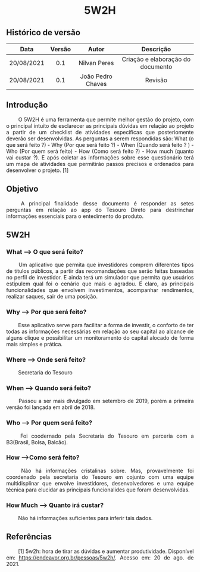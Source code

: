 # <center> 5W2H

## Histórico de versão
| Data | Versão | Autor | Descrição |
| :-:|:-:|:-:|:-: |
| 20/08/2021| 0.1 | Nilvan Peres | Criação e elaboração do documento |
| 20/08/2021| 0.1 | João Pedro Chaves | Revisão |



## Introdução

<p align="justify">&emsp;&emsp;
  O 5W2H é uma ferramenta que permite melhor gestão do projeto, com o principal intuito de esclarecer as principais dúvidas em relação ao projeto a partir de um checklist de atividades específicas que posteriomente deverão ser desenvolvidas. As perguntas a serem respondidas são: What (o que será feito ?) - Why (Por que será feito ?) - When (Quando será feito ? ) - Who (Por quem será feito) - How (Como será feito ?) - How much (quanto vai custar ?). E após coletar as informações sobre esse questionário terá um mapa de atividades que permitirão passos precisos e ordenados para desenvolver o projeto. [1]
</p>

## Objetivo
<p align="justify">&emsp;&emsp;
  A principal finalidade desse documento é responder as setes perguntas em relação ao app do Tesouro Direto para destrinchar informações essenciais para o entedimento do produto.
</p>


## 5W2H

### What --> O que será feito?

<p align="justify">&emsp;&emsp;
  Um aplicativo que permita que investidores comprem diferentes tipos de títulos públicos, a partir das recomandações que serão feitas baseadas no perfil de investidor. E ainda terá um simulador que permita que usuários estipulem qual foi o cenário que mais o agradou. E claro, as principais funcionalidades que envolvem investimentos, acompanhar rendimentos, realizar saques, sair de uma posição.
</p>

###  Why --> Por que será feito?
<p align="justify">&emsp;&emsp;
Esse aplicativo serve para facilitar a forma de investir, o conforto de ter todas as informações necessárias em relação ao seu capital ao alcance de alguns clique e possibilitar um monitoramento do capital alocado de forma mais simples e prática.
</p>

### Where --> Onde será feito?
<p align="justify">&emsp;&emsp;
  Secretaria do Tesouro
</p>

### When --> Quando será feito?
<p align="justify">&emsp;&emsp;
  Passou a ser mais divulgado em setembro de 2019, porém a primeira versão foi lançada em abril de 2018.
</p>


### Who --> Por quem será feito?
<p align="justify">&emsp;&emsp;
  Foi coodernado pela Secretaria do Tesouro em parceria com a B3(Brasil, Bolsa, Balcão).
</p>

### How -->Como será feito?
<p align="justify">&emsp;&emsp;
  Não há informações cristalinas sobre. Mas, provavelmente foi coordenado pela secretaria do Tesouro em cojunto com uma equipe multidisplinar que envolve investidores, desenvolvedores e uma equipe técnica para elucidar as principais funcionalides que foram desenvolvidas.
</p>


### How Much --> Quanto irá custar?
<p align="justify">&emsp;&emsp;
Não há informações suficientes para inferir tais dados.
</p>


## Referências
<p align="justify">&emsp;&emsp; [1] 5w2h: hora de tirar as dúvidas e aumentar produtividade. Disponível em: <a href="https://endeavor.org.br/pessoas/5w2h/" target="_blanck">https://endeavor.org.br/pessoas/5w2h/</a>. Acesso em: 20 de ago. de 2021.</p>